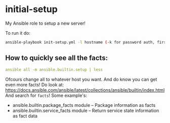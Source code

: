 # initial-setup
My Ansible role to setup a new server!

To run it do:
```bash
ansible-playbook init-setup.yml -l hostname (-k for password auth, first time)(--private-key="~/.ssh/id_ed25519_ansiblesetup.old" for custom private key auth)
```

## How to quickly see all the facts:
```yaml
ansible all -m ansible.builtin.setup | less
```

Ofcours change all to whatever host you want. And do know you can get even more facts!
Do look at: https://docs.ansible.com/ansible/latest/collections/ansible/builtin/index.html
And search for `facts`! Some example's:
- ansible.builtin.package_facts module – Package information as facts
- ansible.builtin.service_facts module – Return service state information as fact data
